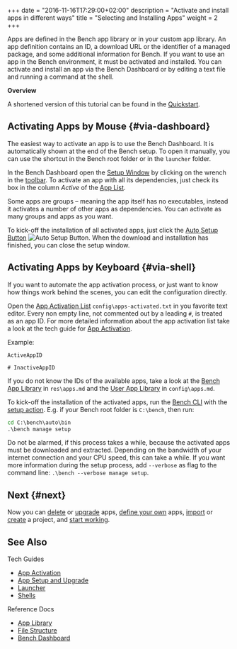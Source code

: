 +++
date = "2016-11-16T17:29:00+02:00"
description = "Activate and install apps in different ways"
title = "Selecting and Installing Apps"
weight = 2
+++

[Setup Window]: /ref/dashboard/#setup
[Auto Setup Button]: /ref/dashboard/#setup-taskcontrol
[App List]: /ref/dashboard/#setup-applist
[App Activation List]: /ref/file-structure/#config-apps-activated
[Bench App Library]: /ref/file-structure/#res-apps
[User App Library]: /ref/file-structure/#config-apps
[Bench CLI]: /ref/bench-cli

Apps are defined in the Bench app library or in your custom app library.
An app definition contains an ID, a download URL or the identifier
of a managed package, and some additional information for Bench.
If you want to use an app in the Bench environment, it must be activated
and installed.
You can activate and install an app via the Bench Dashboard
or by editing a text file and running a command at the shell.
<!--more-->

**Overview**

<!-- #data-list /*/* -->

A shortened version of this tutorial can be found in the
[Quickstart](/start/apps).

## Activating Apps by Mouse {#via-dashboard}
The easiest way to activate an app is to use the Bench Dashboard.
It is automatically shown at the end of the Bench setup.
To open it manually, you can use the shortcut in the Bench root folder
or in the `launcher` folder.

In the Bench Dashboard open the [Setup Window][] by clicking on the
wrench in the [toolbar](/ref/dashboard/#main-window-toolbar).
To activate an app with all its dependencies, just check its box
in the column _Active_ of the [App List][].

Some apps are groups &ndash; meaning the app itself has no executables,
instead it activates a number of other apps as dependencies.
You can activate as many groups and apps as you want.

To kick-off the installation of all activated apps, just click
the [Auto Setup Button][] ![Auto Setup Button](/img/do_16.png).
When the download and installation has finished, you can close the
setup window.

## Activating Apps by Keyboard {#via-shell}
If you want to automate the app activation process, or just want to know
how things work behind the scenes, you can edit the configuration directly.

Open the [App Activation List][] `config\apps-activated.txt`
in you favorite text editor.
Every non empty line, not commented out by a leading `#`,
is treated as an app ID.
For more detailed information about the app activation list take a look
at the tech guide for [App Activation](/guide/selection).

Example:

```
ActiveAppID

# InactiveAppID
```

If you do not know the IDs of the available apps, take a look at the
[Bench App Library][] in `res\apps.md` and the
[User App Library][] in `config\apps.md`.

To kick-off the installation of the activated apps, run the [Bench CLI][]
with the [setup action](/ref/bench-cli/#cmd_bench-setup).
E.g. if your Bench root folder is `C:\bench`, then run:

```cmd
cd C:\bench\auto\bin
.\bench manage setup
```

Do not be alarmed, if this process takes a while, because the activated
apps must be downloaded and extracted.
Depending on the bandwidth of your internet connection and your CPU speed,
this can take a while.
If you want more information during the setup process, add `--verbose`
as flag to the command line: `.\bench --verbose manage setup`.

## Next {#next}
Now you can [delete](/tutorial/apps-remove)
or [upgrade](/tutorial/apps-upgrade) apps,
[define your own](/tutorial/apps-custom) apps,
[import](/tutorial/project-import)
or [create](/tutorial/project-new) a project,
and [start working](/tutorial/project-work).

## See Also

Tech Guides

* [App Activation](/guide/selection)
* [App Setup and Upgrade](/guide/app-setup)
* [Launcher](/guide/launcer)
* [Shells](/guide/shell)

Reference Docs

* [App Library](/ref/apps)
* [File Structure](/ref/file-structure)
* [Bench Dashboard](/ref/dashboard)
